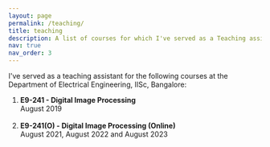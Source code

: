 ```yaml
---
layout: page
permalink: /teaching/
title: teaching
description: A list of courses for which I've served as a Teaching assistant
nav: true
nav_order: 3
---
```


I've served as a teaching assistant for the following courses at the Department of Electrical Engineering, IISc, Bangalore:

  1. **E9-241 - Digital Image Processing** <br>
  August 2019 <br><br>
  2. **E9-241(O) - Digital Image Processing (Online)** <br>
  August 2021, August 2022 and August 2023 <br><br>